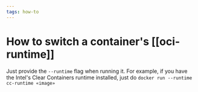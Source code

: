 ```yaml
---
tags: how-to
---
```


# How to switch a container's [[oci-runtime]]
Just provide the `--runtime` flag when running it. For example, if you have the Intel's Clear Containers runtime installed, just do `docker run --runtime cc-runtime «image»`
